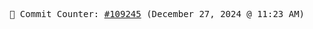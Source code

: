 <p align="center">
    <samp>
        📮 Commit Counter: <a href="https://github.com/Javascript-void0/Javascript-void0/commits/main">#109245</a> (December 27, 2024 @ 11:23 AM)
    </samp>
</p>